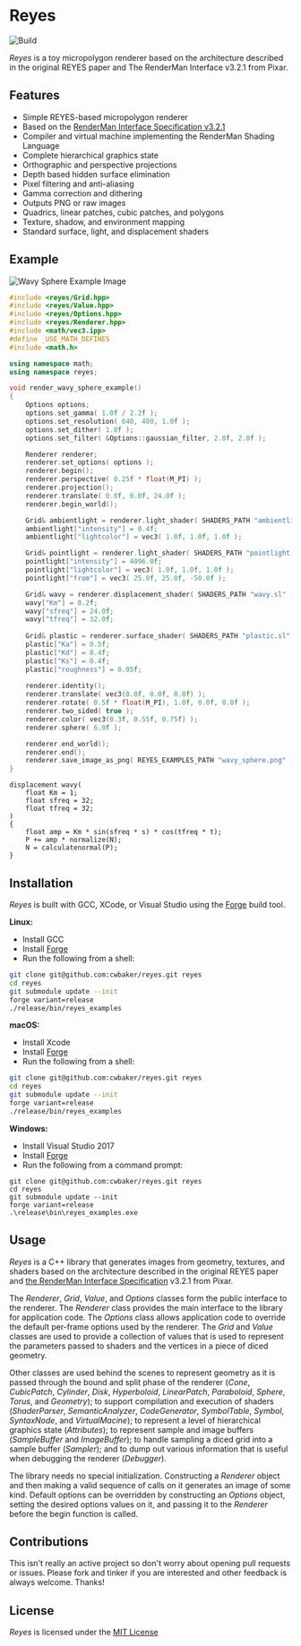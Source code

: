 
# Reyes

![Build](https://github.com/cwbaker/reyes/workflows/Build/badge.svg)

*Reyes* is a toy micropolygon renderer based on the architecture described in the original REYES paper and The RenderMan Interface v3.2.1 from Pixar.

## Features

- Simple REYES-based micropolygon renderer
- Based on the [RenderMan Interface Specification v3.2.1](https://en.wikipedia.org/wiki/RenderMan_Interface_Specification)
- Compiler and virtual machine implementing the RenderMan Shading Language
- Complete hierarchical graphics state
- Orthographic and perspective projections
- Depth based hidden surface elimination
- Pixel filtering and anti-aliasing
- Gamma correction and dithering
- Outputs PNG or raw images
- Quadrics, linear patches, cubic patches, and polygons
- Texture, shadow, and environment mapping
- Standard surface, light, and displacement shaders

## Example

![Wavy Sphere Example Image](src/reyes/reyes_examples/wavy_sphere.png)

~~~c++
#include <reyes/Grid.hpp>
#include <reyes/Value.hpp>
#include <reyes/Options.hpp>
#include <reyes/Renderer.hpp>
#include <math/vec3.ipp>
#define _USE_MATH_DEFINES
#include <math.h>

using namespace math;
using namespace reyes;

void render_wavy_sphere_example()
{  
    Options options;
    options.set_gamma( 1.0f / 2.2f );
    options.set_resolution( 640, 480, 1.0f );
    options.set_dither( 1.0f );
    options.set_filter( &Options::gaussian_filter, 2.0f, 2.0f );

    Renderer renderer;
    renderer.set_options( options );
    renderer.begin();
    renderer.perspective( 0.25f * float(M_PI) );
    renderer.projection();
    renderer.translate( 0.0f, 0.0f, 24.0f );
    renderer.begin_world();

    Grid& ambientlight = renderer.light_shader( SHADERS_PATH "ambientlight.sl" );
    ambientlight["intensity"] = 0.4f;
    ambientlight["lightcolor"] = vec3( 1.0f, 1.0f, 1.0f );

    Grid& pointlight = renderer.light_shader( SHADERS_PATH "pointlight.sl" );
    pointlight["intensity"] = 4096.0f;
    pointlight["lightcolor"] = vec3( 1.0f, 1.0f, 1.0f );
    pointlight["from"] = vec3( 25.0f, 25.0f, -50.0f );

    Grid& wavy = renderer.displacement_shader( SHADERS_PATH "wavy.sl" );
    wavy["Km"] = 0.2f;
    wavy["sfreq"] = 24.0f;
    wavy["tfreq"] = 32.0f;
    
    Grid& plastic = renderer.surface_shader( SHADERS_PATH "plastic.sl" );
    plastic["Ka"] = 0.5f;
    plastic["Kd"] = 0.4f;
    plastic["Ks"] = 0.4f;
    plastic["roughness"] = 0.05f;
    
    renderer.identity();
    renderer.translate( vec3(0.0f, 0.0f, 0.0f) );
    renderer.rotate( 0.5f * float(M_PI), 1.0f, 0.0f, 0.0f );
    renderer.two_sided( true );
    renderer.color( vec3(0.3f, 0.55f, 0.75f) );
    renderer.sphere( 6.0f );

    renderer.end_world();
    renderer.end();
    renderer.save_image_as_png( REYES_EXAMPLES_PATH "wavy_sphere.png" );
}
~~~

~~~
displacement wavy(
    float Km = 1;
    float sfreq = 32;
    float tfreq = 32;
)
{
    float amp = Km * sin(sfreq * s) * cos(tfreq * t);
    P += amp * normalize(N);
    N = calculatenormal(P);
}
~~~

## Installation

*Reyes* is built with GCC, XCode, or Visual Studio using the [Forge](https:/www.github.com/cwbaker/forge#forge) build tool.

**Linux:**

- Install GCC
- Install [Forge](https:/www.github.com/cwbaker/forge#forge)
- Run the following from a shell:

~~~bash
git clone git@github.com:cwbaker/reyes.git reyes
cd reyes
git submodule update --init
forge variant=release
./release/bin/reyes_examples
~~~

**macOS:**

- Install Xcode
- Install [Forge](https:/www.github.com/cwbaker/forge#forge)
- Run the following from a shell:

~~~bash
git clone git@github.com:cwbaker/reyes.git reyes
cd reyes
git submodule update --init
forge variant=release
./release/bin/reyes_examples
~~~

**Windows:**

- Install Visual Studio 2017
- Install [Forge](https:/www.github.com/cwbaker/forge#forge)
- Run the following from a command prompt:

~~~
git clone git@github.com:cwbaker/reyes.git reyes
cd reyes
git submodule update --init
forge variant=release
.\release\bin\reyes_examples.exe
~~~

## Usage

*Reyes* is a C++ library that generates images from geometry, textures, and shaders based on the architecture described in the original REYES paper and [the RenderMan Interface Specification](https://en.wikipedia.org/wiki/RenderMan_Interface_Specification) v3.2.1 from Pixar. 

The *Renderer*, *Grid*, *Value*, and *Options* classes form the public interface to the renderer.  The *Renderer* class provides the main interface to the library for application code.  The *Options* class allows application code to override the default per-frame options used by the renderer.  The *Grid* and *Value* classes are used to provide a collection of values that is used to represent the parameters passed to shaders and the vertices in a piece of diced geometry.

Other classes are used behind the scenes to represent geometry as it is passed through the bound and split phase of the renderer (*Cone*, *CubicPatch*, *Cylinder*, *Disk*, *Hyperboloid*, *LinearPatch*, *Paraboloid*, *Sphere*, *Torus*, and *Geometry*); to support compilation and execution of shaders (*ShaderParser*, *SemanticAnalyzer*, *CodeGenerator*, *SymbolTable*, *Symbol*, *SyntaxNode*, and *VirtualMacine*); to represent a level of hierarchical graphics state (*Attributes*); to represent sample and image buffers (*SampleBuffer* and *ImageBuffer*); to handle sampling a diced grid into a sample buffer (*Sampler*); and to dump out various information that is useful when debugging the renderer (*Debugger*).

The library needs no special initialization.  Constructing a *Renderer* object and then making a valid sequence of calls on it generates an image of some kind.  Default options can be overridden by constructing an *Options* object, setting the desired options values on it, and passing it to the *Renderer* before the begin function is called.

## Contributions

This isn't really an active project so don't worry about opening pull requests or issues.  Please fork and tinker if you are interested and other feedback is always welcome.  Thanks!

## License

*Reyes* is licensed under the [MIT License](http://www.opensource.org/licenses/MIT)
